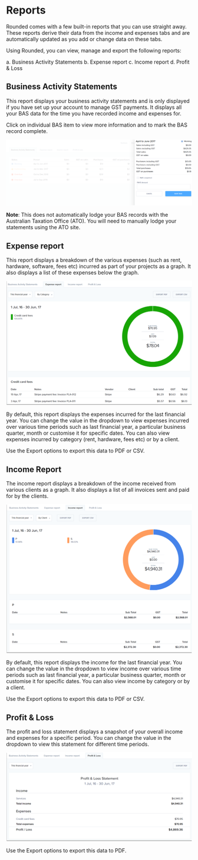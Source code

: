 # Reports

Rounded comes with a few built-in reports that you can use straight away. These reports derive their data from the income and expenses tabs and are automatically updated as you add or change data on these tabs.

Using Rounded, you can view, manage and export the following reports:

a. Business Activity Statements
b. Expense report
c. Income report
d. Profit & Loss

## Business Activity Statements

This report displays your business activity statements and is only displayed if you have set up your account to manage GST payments. It displays all your BAS data for the time you have recorded income and expenses for.

Click on individual BAS item to view more information and to mark the BAS record complete.

![](/assets/BAS_Statements.png)

**Note**: This does not automatically lodge your BAS records with the Australian Taxation Office (ATO). You will need to manually lodge your statements using the ATO site.

## Expense report

This report displays a breakdown of the various expenses (such as rent, hardware, software, fees etc) incurred as part of your projects as a graph. It also displays a list of these expenses below the graph.

![](/assets/Expense_Report.png)

By default, this report displays the expenses incurred for the last financial year. You can change the value in the dropdown to view expenses incurred over various time periods such as last financial year, a particular business quarter, month or customise it for specific dates. You can also view expenses incurred by category (rent, hardware, fees etc) or by a client.

Use the Export options to export this data to PDF or CSV.


## Income Report

The income report displays a breakdown of the income received from various clients as a graph. It also displays a list of all invoices sent and paid for by the clients.

![](/assets/Income_Rep.png)

By default, this report displays the income for the last financial year. You can change the value in the dropdown to view income over various time periods such as last financial year, a particular business quarter, month or customise it for specific dates. You can also view income by category or by a client.

Use the Export options to export this data to PDF or CSV.

## Profit & Loss

The profit and loss statement displays a snapshot of your overall income and expenses for a specific period. You can change the value in the dropdown to view this statement for different time periods.

![](/assets/Profit_Loss.png)

Use the Export options to export this data to PDF.